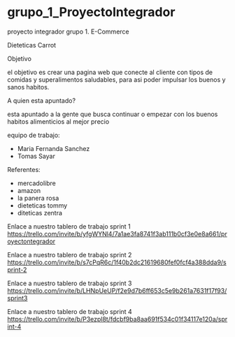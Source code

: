 # grupo_1_ProyectoIntegrador

proyecto integrador grupo 1. E-Commerce

Dieteticas Carrot

Objetivo

el objetivo es crear una pagina web que conecte al cliente con tipos
de comidas y superalimentos saludables, para asi poder impulsar los
buenos y sanos habitos.

A quien esta apuntado?

esta apuntado a la gente que busca continuar o empezar con los
buenos habitos alimenticios al mejor precio

equipo de trabajo:

-   Maria Fernanda Sanchez
-   Tomas Sayar

Referentes:

-   mercadolibre
-   amazon
-   la panera rosa
-   dieteticas tommy
-   diteticas zentra

Enlace a nuestro tablero de trabajo sprint 1
https://trello.com/invite/b/yfgWYNl4/7a1ae3fa8741f3ab111b0cf3e0e8a661/proyectontegrador

Enlace a nuestro tablero de trabajo sprint 2
https://trello.com/invite/b/s7cPqR6c/1f40b2dc21619680fef0fcf4a388dda9/sprint-2

Enlace a nuestro tablero de trabajo sprint 3
https://trello.com/invite/b/LHNpUeUP/f2e9d7b6ff653c5e9b261a7631f17f93/sprint3

Enlace a nuestro tablero de trabajo sprint 4
https://trello.com/invite/b/P3ezpl8t/fdcbf9ba8aa691f534c01f34117e120a/sprint-4
